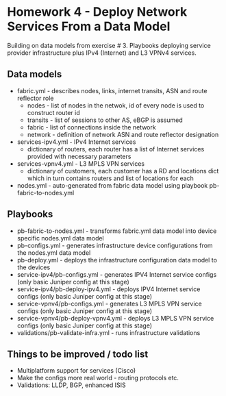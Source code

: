 # Homework 4 - Deploy Network Services From a Data Model

Building on data models from exercise # 3. Playbooks deploying service provider infrastructure plus IPv4 (Internet) and L3 VPNv4 services. 

## Data models

* fabric.yml - describes nodes, links, internet transits, ASN and route reflector role
  * nodes - list of nodes in the netwok, id of every node is used to construct router id
  * transits - list of sessions to other AS, eBGP is assumed
  * fabric - list of connections inside the network
  * network - definition of network ASN and route reflector designation
* services-ipv4.yml - IPv4 Internet services
  * dictionary of routers, each router has a list of Internet services provided with necessary parameters
* services-vpnv4.yml - L3 MPLS VPN services
  * dictionary of customers, each customer has a RD and locations dict which in turn contains routers and list of locations for each
* nodes.yml - auto-generated from fabric data model using playbook pb-fabric-to-nodes.yml
  
## Playbooks

* pb-fabric-to-nodes.yml - transforms fabric.yml data model into device specific nodes.yml data model
* pb-configs.yml - generates infrastructure device configurations from the nodes.yml data model
* pb-deploy.yml - deploys the infrastructure configuration data model to the devices
* service-ipv4/pb-configs.yml - generates IPV4 Internet service configs (only basic Juniper config at this stage)
* service-ipv4/pb-deploy-ipv4.yml - deploys IPV4 Internet service configs (only basic Juniper config at this stage)
* service-vpnv4/pb-configs.yml - generates L3 MPLS VPN service configs (only basic Juniper config at this stage)
* service-vpnv4/pb-deploy-vpnv4.yml - deploys L3 MPLS VPN service configs (only basic Juniper config at this stage)
* validations/pb-validate-infra.yml - runs infrastructure validations

## Things to be improved / todo list

* Multiplatform support for services (Cisco)
* Make the configs more real world - routing protocols etc.
* Validations: LLDP, BGP, enhanced ISIS
